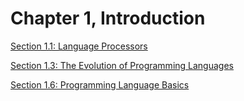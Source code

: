 # Chapter 1, Introduction

[Section 1.1: Language Processors](./1.1/1.1.md)

[Section 1.3: The Evolution of Programming Languages](./1.3/1.3.md)

[Section 1.6: Programming Language Basics](./1.6/1.6.md)
